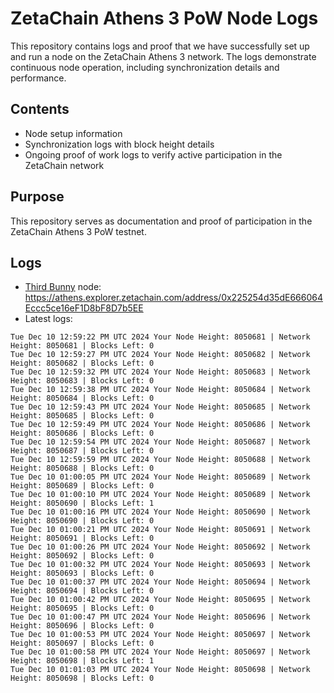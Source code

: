 # ZetaChain Athens 3 PoW Node Logs
This repository contains logs and proof that we have successfully set up and run a node on the ZetaChain Athens 3 network. The logs demonstrate continuous node operation, including synchronization details and performance.

## Contents
- Node setup information
- Synchronization logs with block height details
- Ongoing proof of work logs to verify active participation in the ZetaChain network

## Purpose
This repository serves as documentation and proof of participation in the ZetaChain Athens 3 PoW testnet.

## Logs

- [Third Bunny](https://thirdbunny.xyz/) node: https://athens.explorer.zetachain.com/address/0x225254d35dE666064Eccc5ce16eF1D8bF8D7b5EE
- Latest logs:
```
Tue Dec 10 12:59:22 PM UTC 2024 Your Node Height: 8050681 | Network Height: 8050681 | Blocks Left: 0
Tue Dec 10 12:59:27 PM UTC 2024 Your Node Height: 8050682 | Network Height: 8050682 | Blocks Left: 0
Tue Dec 10 12:59:32 PM UTC 2024 Your Node Height: 8050683 | Network Height: 8050683 | Blocks Left: 0
Tue Dec 10 12:59:38 PM UTC 2024 Your Node Height: 8050684 | Network Height: 8050684 | Blocks Left: 0
Tue Dec 10 12:59:43 PM UTC 2024 Your Node Height: 8050685 | Network Height: 8050685 | Blocks Left: 0
Tue Dec 10 12:59:49 PM UTC 2024 Your Node Height: 8050686 | Network Height: 8050686 | Blocks Left: 0
Tue Dec 10 12:59:54 PM UTC 2024 Your Node Height: 8050687 | Network Height: 8050687 | Blocks Left: 0
Tue Dec 10 12:59:59 PM UTC 2024 Your Node Height: 8050688 | Network Height: 8050688 | Blocks Left: 0
Tue Dec 10 01:00:05 PM UTC 2024 Your Node Height: 8050689 | Network Height: 8050689 | Blocks Left: 0
Tue Dec 10 01:00:10 PM UTC 2024 Your Node Height: 8050689 | Network Height: 8050690 | Blocks Left: 1
Tue Dec 10 01:00:16 PM UTC 2024 Your Node Height: 8050690 | Network Height: 8050690 | Blocks Left: 0
Tue Dec 10 01:00:21 PM UTC 2024 Your Node Height: 8050691 | Network Height: 8050691 | Blocks Left: 0
Tue Dec 10 01:00:26 PM UTC 2024 Your Node Height: 8050692 | Network Height: 8050692 | Blocks Left: 0
Tue Dec 10 01:00:32 PM UTC 2024 Your Node Height: 8050693 | Network Height: 8050693 | Blocks Left: 0
Tue Dec 10 01:00:37 PM UTC 2024 Your Node Height: 8050694 | Network Height: 8050694 | Blocks Left: 0
Tue Dec 10 01:00:42 PM UTC 2024 Your Node Height: 8050695 | Network Height: 8050695 | Blocks Left: 0
Tue Dec 10 01:00:47 PM UTC 2024 Your Node Height: 8050696 | Network Height: 8050696 | Blocks Left: 0
Tue Dec 10 01:00:53 PM UTC 2024 Your Node Height: 8050697 | Network Height: 8050697 | Blocks Left: 0
Tue Dec 10 01:00:58 PM UTC 2024 Your Node Height: 8050697 | Network Height: 8050698 | Blocks Left: 1
Tue Dec 10 01:01:03 PM UTC 2024 Your Node Height: 8050698 | Network Height: 8050698 | Blocks Left: 0
```
